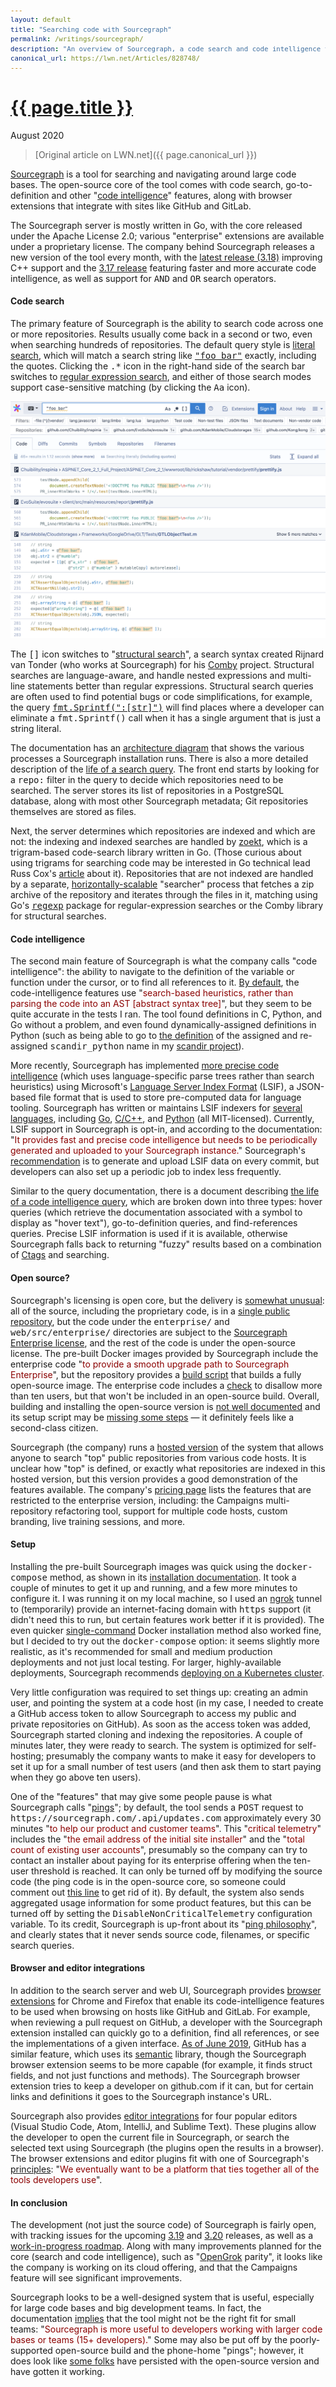 ```yaml
---
layout: default
title: "Searching code with Sourcegraph"
permalink: /writings/sourcegraph/
description: "An overview of Sourcegraph, a code search and code intelligence tool."
canonical_url: https://lwn.net/Articles/828748/
---
```

<h1><a href="{{ page.permalink }}">{{ page.title }}</a></h1>
<p class="subtitle">August 2020</p>

> [Original article on LWN.net]({{ page.canonical_url }})

<style>
DIV.BigQuote {
    font-style: normal;
    font-weight: normal;
    color: darkred;
    background-color: white;
    margin-left: 1cm;
    margin-right: 1cm;
}
pre {
    font-size: 90%;
    word-spacing: 0;
}
span {
    color: darkred;
}
</style>


<p><a href="https://about.sourcegraph.com/">Sourcegraph</a> is a tool for
searching and navigating around large code bases. The open-source core of
the tool comes
with code search, go-to-definition and other "<a
href="https://docs.sourcegraph.com/user/code_intelligence">code
intelligence</a>" features, 
along with browser extensions that integrate with sites like GitHub
and GitLab.

<p>
The Sourcegraph server is mostly written in Go, with the core released
under the Apache License 2.0; various "enterprise" extensions are available
under a proprietary license. The company behind Sourcegraph releases a new
version of the tool every month, with the <a
href="https://about.sourcegraph.com/blog/sourcegraph-3.18">latest release
(3.18)</a> improving C++ support and the <a
href="https://about.sourcegraph.com/blog/sourcegraph-3.17">3.17 release</a>
featuring faster and more accurate code intelligence, as well as support
for <tt>AND</tt> and <tt>OR</tt> search operators.</p>

<h4>Code search</h4>

<p>The primary feature of Sourcegraph is the ability to search code across
one or more repositories. Results usually come back in a second or two,
even when searching hundreds of repositories. The default query style is <a
href="https://docs.sourcegraph.com/user/search/queries#literal-search-default">literal
search</a>, which will match a search string like <tt><a
href="https://sourcegraph.com/search?q=%22foo+bar%22&patternType=literal">"foo
bar"</a></tt> exactly, including the quotes. Clicking the <tt>.*</tt> icon
in the right-hand side of the search bar switches to <a
href="https://docs.sourcegraph.com/user/search/queries#regular-expression-search">regular
expression search</a>, and either of those search modes support case-sensitive matching (by clicking the <tt>Aa</tt> icon).</p>

<img src="/images/sourcegraph-search.png" alt="[Sourcegraph search]"
title="Sourcegraph search" class="photo">

<p>The <tt>[]</tt> icon switches to "<a
href="https://docs.sourcegraph.com/user/search/structural">structural
search</a>", a search syntax created Rijnard van Tonder (who works at
Sourcegraph) for his <a href="https://comby.dev/">Comby</a>
project. Structural searches are language-aware, and handle nested
expressions and multi-line statements better than regular
expressions. Structural search queries are often used to find potential
bugs or code simplifications, for example, the query <tt><a
href="https://sourcegraph.com/search?q=fmt.Sprintf%28%22:%5Bstr%5D%22%29&patternType=structural">fmt.Sprintf(":[str]")</a></tt>
will find places where a developer can eliminate a <tt>fmt.Sprintf()</tt>
call when it has a single argument that is just a string literal.</p>

<p>The documentation has an <a
href="https://docs.sourcegraph.com/dev/architecture">architecture
diagram</a> that shows the various processes a Sourcegraph installation
runs. There is also a more detailed description of the <a
href="https://docs.sourcegraph.com/dev/architecture/life-of-a-search-query">life
of a search query</a>.   The front end starts by looking for a <tt>repo:</tt> filter
in the query to decide which repositories need to be searched.  The server
stores its list of
repositories in a PostgreSQL database, along with most other
Sourcegraph metadata; Git repositories themselves are stored as
files.

<p>
Next, the server determines which repositories are indexed and which
are not: the indexing and indexed searches are handled by <a
href="https://github.com/google/zoekt">zoekt</a>, which is a trigram-based
code-search library written in Go. (Those curious about using trigrams for
searching code may be interested in  Go technical lead Russ Cox's <a
href="https://swtch.com/~rsc/regexp/regexp4.html">article</a> about
it). Repositories that are not indexed are handled 
by a separate, <a
href="https://en.wikipedia.org/wiki/Scalability#Horizontal_or_Scale_Out">horizontally-scalable</a>
"searcher" process that fetches a zip archive
of the repository and iterates through the files in it, matching
using Go's <a href="https://golang.org/pkg/regexp/"><tt>regexp</tt></a> package for
regular-expression searches or
the Comby library for structural searches.</p>


<h4>Code intelligence</h4>

<p>The second main feature of Sourcegraph is what the company calls "code
intelligence": the ability to navigate to the definition of the variable or
function under the cursor, or to find all references to it. <a
href="https://docs.sourcegraph.com/user/code_intelligence/basic_code_intelligence">By
default</a>, the code-intelligence features use "<span>search-based
heuristics, rather than parsing the code into an AST [abstract syntax tree]</span>", but they seem
to be quite accurate in the tests I ran. The tool found definitions in C,
Python, and Go without a problem, and even found dynamically-assigned
definitions in Python (such as being able to go to <a
href="https://sourcegraph.com/github.com/benhoyt/scandir/-/blob/benchmark.py#L162">the
definition</a> of the assigned and re-assigned <tt>scandir_python</tt> name
in my <a href="https://github.com/benhoyt/scandir">scandir project</a>).</p>

<p>More recently, Sourcegraph has implemented <a
href="https://docs.sourcegraph.com/user/code_intelligence/lsif">more
precise code intelligence</a> (which uses language-specific parse trees
rather than search heuristics) using Microsoft's <a href="https://microsoft.github.io/language-server-protocol/specifications/lsif/0.5.0/specification/">Language Server Index
Format</a> (LSIF), a JSON-based file format that is used to store pre-computed data for
language tooling. Sourcegraph has written or maintains LSIF indexers for <a
href="https://lsif.dev/#implementations-server">several languages</a>,
including <a href="https://github.com/sourcegraph/lsif-go">Go</a>, <a
href="https://github.com/sourcegraph/lsif-cpp">C/C++</a>, and <a
href="https://github.com/sourcegraph/lsif-py">Python</a> (all
MIT-licensed). Currently, LSIF support in Sourcegraph is opt-in, and
according to the documentation: "<span>It provides fast and precise code
intelligence but needs to be periodically generated and uploaded to your
Sourcegraph instance.</span>" Sourcegraph's <a
href="https://docs.sourcegraph.com/user/code_intelligence/adding_lsif_to_workflows#recommended-upload-frequency">recommendation</a>
is to generate and upload LSIF data on every commit, but developers can
also set up a periodic job to index less frequently.</p>

<p>Similar to the query documentation, there is a document describing <a
href="https://docs.sourcegraph.com/dev/architecture/life-of-a-code-intelligence-query">the
life of a code intelligence query</a>, which are broken down into three
types: hover queries (which retrieve the documentation associated with a
symbol to display as "hover text"), go-to-definition queries, and
find-references queries. Precise LSIF information is used if it is
available, otherwise Sourcegraph falls back to returning "fuzzy" results
based on a combination of <a
href="https://en.wikipedia.org/wiki/Ctags">Ctags</a> and searching.</p>


<h4>Open source?</h4>

<p>Sourcegraph's licensing is open core, but the delivery is <a
href="https://about.sourcegraph.com/community/faq">somewhat unusual</a>:
all of the source, including the proprietary code, is in a <a
href="https://github.com/sourcegraph/sourcegraph">single public
repository</a>, but the code under the <tt>enterprise/</tt> and
<tt>web/src/enterprise/</tt> directories are subject to the <a
href="https://github.com/sourcegraph/sourcegraph/blob/main/LICENSE.enterprise">Sourcegraph
Enterprise license</a>, and the rest of the code is under the open-source
license. The pre-built Docker images provided by Sourcegraph include the
enterprise code "<span>to provide a smooth upgrade path to Sourcegraph
Enterprise</span>", but the repository provides a <a
href="https://github.com/sourcegraph/sourcegraph/blob/main/dev/dev-sourcegraph-server.sh">build
script</a> that builds a fully open-source image. The enterprise code
includes a <a
href="https://github.com/sourcegraph/sourcegraph/blob/6b597b69f268daac181f88e2b3cd22241f4eb06a/enterprise/cmd/frontend/internal/licensing/enforcement.go#L36">check</a>
to disallow more than ten users, but that won't be included in an
open-source build. Overall, building and installing the open-source version is <a 
href="https://github.com/sourcegraph/sourcegraph/issues/6790">not well
documented</a> and its setup script may be <a
href="https://github.com/sourcegraph/sourcegraph/issues/6789">missing some
steps</a> &mdash; it definitely feels like a second-class citizen.</p>

<p>Sourcegraph (the company) runs a <a
href="https://sourcegraph.com/search">hosted version</a> of the system that
allows anyone to search "top" public repositories from various code
hosts. It is unclear how "top" is defined, or exactly what repositories are
indexed in this hosted version, but this version provides a good
demonstration of the features available. The company's <a
href="https://about.sourcegraph.com/pricing/">pricing page</a> lists the
features that are restricted to the enterprise version, including:
the Campaigns multi-repository refactoring tool, support for multiple code
hosts, custom branding, live training 
sessions, and more.</p>



<h4>Setup</h4>

<p>Installing the pre-built Sourcegraph images was quick using the
<tt>docker-compose</tt> method, as shown in its <a
href="https://docs.sourcegraph.com/admin/install/docker-compose">installation
documentation</a>. It took a couple of minutes to get it up and running,
and a few more minutes to configure it. I was running it on my local
machine, so I used an <a href="https://ngrok.com/">ngrok</a> tunnel to
(temporarily) provide an internet-facing domain with <tt>https</tt> support
(it didn't need this to run, but certain features work better if it is
provided). The even quicker <a
href="https://docs.sourcegraph.com/admin/install/docker">single-command</a>
Docker installation method also worked fine, but I decided to try out the
<tt>docker-compose</tt> option: it seems slightly more realistic, as it's
recommended for small and medium production deployments and not just local
testing. For larger, highly-available deployments, Sourcegraph recommends
<a href="https://docs.sourcegraph.com/admin/install/kubernetes">deploying
on a Kubernetes cluster</a>.</p>

<p>Very little configuration was required to set things up: creating an
admin user, and pointing the system at a code host (in my case, I needed to
create a GitHub access token to allow Sourcegraph to access my public and
private repositories on GitHub). As soon as the access token was added,
Sourcegraph started cloning and indexing the repositories. A couple of
minutes later, they were ready to search. The system is optimized for
self-hosting; presumably the company wants to make it easy for developers
to set it up for a small number of test users (and then ask them to start
paying when they go above ten users).</p>

<p>One of the "features" that may give some people pause is what
Sourcegraph calls "<a
href="https://docs.sourcegraph.com/admin/pings">pings</a>"; by default, the
tool sends a <tt>POST</tt> request to
<tt>https://sourcegraph.com/.api/updates.com</tt> approximately every 30
minutes "<span>to help our product and customer teams</span>". This
"<span>critical telemetry</span>" includes the "<span>the email address of
the initial site installer</span>" and the "<span>total count of existing
user accounts</span>", presumably so the company can try to contact an
installer about paying for its enterprise offering when the ten-user
threshold is reached. It can only be turned off by modifying the source
code (the ping code is in the open-source core, so someone could
comment out <a
href="https://github.com/sourcegraph/sourcegraph/blob/c4160cf9cd5a0ae610050a1667568d60004e8cc9/cmd/frontend/internal/cli/serve_cmd.go#L199">this
line</a> to get rid of it). By default, the system also sends aggregated usage information
for some product features, but this can be turned off by setting the
<tt>DisableNonCriticalTelemetry</tt> configuration variable. To its credit,
Sourcegraph is up-front about its "<a
href="https://about.sourcegraph.com/handbook/engineering/adding_ping_data">ping
philosophy</a>", and clearly states that it never sends source code,
filenames, or specific search queries.</p>


<h4>Browser and editor integrations</h4>

<p>In addition to the search server and web UI, Sourcegraph provides <a
href="https://docs.sourcegraph.com/integration/browser_extension">browser
extensions</a> for Chrome and Firefox that enable its code-intelligence
features to be used when browsing on hosts like GitHub and GitLab. For
example, when reviewing a pull request on GitHub, a developer with the
Sourcegraph extension installed can quickly go to a definition, find all
references, or see the implementations of a given interface. <a
href="https://github.blog/changelog/2019-06-11-jump-to-definition-in-public-repositories/">As
of June 2019</a>, GitHub has a similar feature, which uses its <a
href="https://github.com/github/semantic">semantic</a> library, though the
Sourcegraph browser extension seems to be more capable (for example, it
finds struct fields, and not just functions and methods). The Sourcegraph
browser extension tries to keep a developer on github.com if it can, but
for certain links and definitions it goes to the Sourcegraph instance's
URL.</p>

<p>Sourcegraph also provides <a
href="https://docs.sourcegraph.com/integration/editor">editor
integrations</a> for four popular editors (Visual Studio Code, Atom,
IntelliJ, and Sublime Text). These plugins allow the developer to open the
current file in Sourcegraph, or search the selected text using Sourcegraph
(the plugins open the results in a browser). The browser extensions and
editor plugins fit with one of Sourcegraph's <a
href="https://about.sourcegraph.com/company/strategy#principles">principles</a>:
"<span>We eventually want to be a platform that ties together all of the
tools developers use</span>".</p>


<h4>In conclusion</h4>

<p>The development (not just the source code) of Sourcegraph is fairly
open, with tracking issues for the upcoming <a
href="https://github.com/sourcegraph/sourcegraph/issues/11954">3.19</a> and
<a href="https://github.com/sourcegraph/sourcegraph/issues/12836">3.20</a>
releases, as well as a <a
href="https://github.com/sourcegraph/about/blob/585cd10db5e34ce3d9a7ec15c2f6f1a0ca538204/handbook/product/roadmap.md">work-in-progress
roadmap</a>. Along with many improvements planned for the core (search and
code intelligence), such as "<a
href="https://oracle.github.io/opengrok/">OpenGrok</a> parity", it looks
like the company is working on its cloud offering, and that the
Campaigns feature will see significant improvements.</p>

<p>Sourcegraph looks to be a well-designed system that is useful, 
especially for large code bases and big development teams. In fact, the
documentation <a
href="https://docs.sourcegraph.com/user#who-should-use-sourcegraph">implies</a>
that the tool might not be the right fit for small teams: "<span>Sourcegraph is
more useful to developers working with larger code bases or teams (15+
developers).</span>" Some may also be put off by the poorly-supported open-source build and the phone-home "pings"; however, it does look like <a
href="https://github.com/sourcegraph/sourcegraph/issues/6783#issuecomment-577595944">some
folks</a> have persisted with the open-source version and have gotten it
working.</p>
